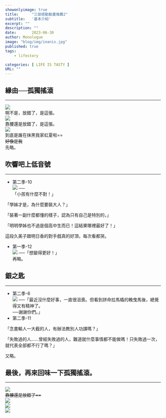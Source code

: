 ```yaml
---
showonlyimage: true
title:      "三部感動動畫推薦2"
subtitle:   '基本介紹'
excerpt: ""
description: ""
date:       2023-06-30
author: Monologue    
image: "blog/img/inanis.jpg"
published: true 
tags:
    - lifestory

categories: [ LIFE IS TASTY ]
URL: ""
---
```


## 緣由──孤獨搖滾
---
![](/blog/sketch/d67-1.jpg)  
啊不是，放錯了，是這張。  
![](https://i.imgur.com/ZHTS1Jb.jpg)  
靠腰還是放錯了，是這張。  
![](/blog/post/bocchi/1295566.png)  
到底是誰在抹黑我家虹夏啦==  
~~好像是我~~  
先略。  
## 吹響吧上低音號 
***
* 第二季-10  
[![](https://i.imgur.com/i8qtUrV.jpeg)](https://www.youtube.com/watch?v=d1okefQMIv4&ab_channel=g6m3kimo) ──  
「小孩有什麼不對！」  
  
「學姊才是，為什麼要裝大人？」  
  
「裝著一副什麼都懂的樣子，認為只有自己是特別的，」  
  
「明明學姊也不過是個高中生而已！這結果哪裡最好了！」  
  
  
這段久美子跟明日香的對手戲真的好頂，每次看都哭。  
* 第一季-12  
[![](https://p9.itc.cn/images01/20210422/fc7ba7b2dc0641419906b2bf88e6ea89.png)](https://www.youtube.com/watch?v=2-gulRfv428&ab_channel=Kermiar) ──「想變得更好！」  
再略。  
## 銀之匙
***
* 第二季-6  
[![](http://img.youtube.com/vi/0Jq3v9izcbc/maxresdefault.jpg)](https://www.youtube.com/watch?v=0Jq3v9izcbc&ab_channel=SilverSpoon%E9%8A%80%E3%81%AE%E5%8C%99-GinnoSaji) ──「最近沒什麼好事，一直很沮喪。但看到拼命拉馬橇的輓曳馬後，總覺得又有精神了。  
──謝謝你們。」    
* 第二季-11  
  
「念書輸人一大截的人，有辦法教別人功課嗎？」  
  
「失敗過的人......曾經失敗過的人，難道就什麼事情都不能做嗎！只失敗過一次，就代表全部都不行了嗎？」  
  
又略。  

## 最後，再來回味一下孤獨搖滾。  
***
![](/blog/sketch/d67-1.jpg)  
~~靠腰還是放錯了==~~  
![](/blog/post/bocchi/1293921.png)  
![](/blog/post/bocchi/1304191.jpeg)  
![](/blog/post/bocchi/1304192.jpeg)  


<!--more-->

